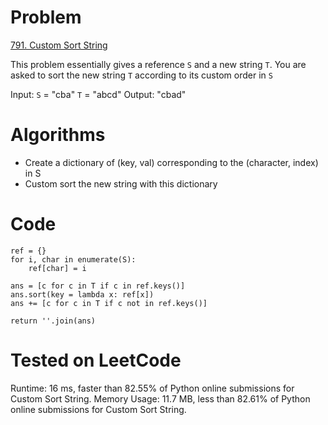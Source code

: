# Problem
[791. Custom Sort String](https://leetcode.com/problems/custom-sort-string/)

This problem essentially gives a reference `S` and a new string `T`. You are asked to sort the new string `T` according to its custom order in `S` 

Input:
`S` = "cba"
`T` = "abcd"
Output: "cbad"

# Algorithms
* Create a dictionary of (key, val) corresponding to the (character, index) in S 
* Custom sort the new string with this dictionary

# Code

```
ref = {}
for i, char in enumerate(S):
    ref[char] = i

ans = [c for c in T if c in ref.keys()]
ans.sort(key = lambda x: ref[x])
ans += [c for c in T if c not in ref.keys()]

return ''.join(ans)
```

# Tested on LeetCode
Runtime: 16 ms, faster than 82.55% of Python online submissions for Custom Sort String.
Memory Usage: 11.7 MB, less than 82.61% of Python online submissions for Custom Sort String.
